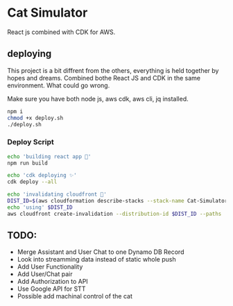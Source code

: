 # Cat Simulator

React js combined with CDK for AWS.

## deploying

This project is a bit diffrent from the others, everything is held together by hopes and dreams. Combined bothe React JS and CDK in the same environment. What could go wrong.

Make sure you have both node js, aws cdk, aws cli, jq installed.

```bash
npm i
chmod +x deploy.sh
./deploy.sh
```

### Deploy Script

```bash
echo 'building react app 🐒'
npm run build

echo 'cdk deploying ✨'
cdk deploy --all

echo 'invalidating cloudfront 🚫'
DIST_ID=$(aws cloudformation describe-stacks --stack-name Cat-Simulator | jq '.Stacks | .[] | .Outputs | reduce .[] as $i ({}; .[$i.OutputKey] = $i.OutputValue)| .CloudfrontDistributionID ' -r)
echo 'using' $DIST_ID
aws cloudfront create-invalidation --distribution-id $DIST_ID --paths '/index.html' '/settings'
```

## TODO:
- Merge Assistant and User Chat to one Dynamo DB Record
- Look into streamming data instead of static whole push
- Add User Functionality
- Add User/Chat pair
- Add Authorization to API
- Use Google API for STT
- Possible add machinal control of the cat